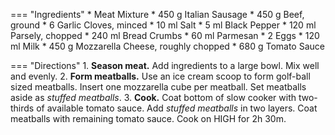 === "Ingredients"
    * Meat Mixture
        * 450 g Italian Sausage
        * 450 g Beef, ground
        * 6 Garlic Cloves, minced
        * 10 ml Salt
        * 5 ml Black Pepper
        * 120 ml Parsely, chopped
        * 240 ml Bread Crumbs
        * 60 ml Parmesan
        * 2 Eggs
        * 120 ml Milk
    * 450 g Mozzarella Cheese, roughly chopped
    * 680 g Tomato Sauce

=== "Directions"
    1. **Season meat.** Add ingredients to a large bowl. Mix well and evenly.
    2. **Form meatballs.** Use an ice cream scoop to form golf-ball sized meatballs. Insert one mozzarella cube per meatball. Set meatballs aside as *stuffed meatballs*.
    3. **Cook.** Coat bottom of slow cooker with two-thirds of available tomato sauce. Add *stuffed meatballs* in two layers. Coat meatballs with remaining tomato sauce. Cook on HIGH for 2h 30m.

[^1]:
    ["Mozzarella Stuffed Meatballs."](https://www.reddit.com/r/GifRecipes/comments/dfeca6/mozzarella_stuffed_meatballs/). *Reddit.* 2019. Accessed 2019.
